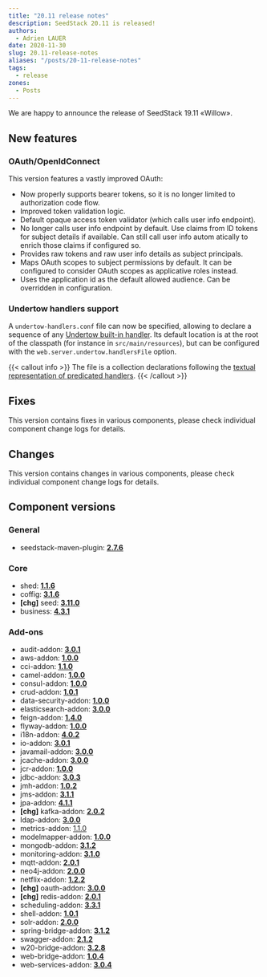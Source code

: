 ```yaml
---
title: "20.11 release notes"
description: SeedStack 20.11 is released!
authors:
  - Adrien LAUER
date: 2020-11-30
slug: 20.11-release-notes
aliases: "/posts/20-11-release-notes"
tags:
  - release
zones:
  - Posts
---
```


We are happy to announce the release of SeedStack 19.11 «Willow».<!--more-->

## New features

### OAuth/OpenIdConnect

This version features a vastly improved OAuth:

* Now properly supports bearer tokens, so it is no longer limited to authorization code flow.
* Improved token validation logic.
* Default opaque access token validator (which calls user info endpoint).
* No longer calls user info endpoint by default. Use claims from ID tokens for subject details if available. Can still
call user info autom    atically to enrich those claims if configured so.
* Provides raw tokens and raw user info details as subject principals.
* Maps OAuth scopes to subject permissions by default. It can be configured to consider OAuth scopes as applicative
roles instead.
* Uses the application id as the default allowed audience. Can be overridden in configuration.

### Undertow handlers support

A `undertow-handlers.conf` file can now be specified, allowing to declare a sequence of any [Undertow built-in handler](https://undertow.io/undertow-docs/undertow-docs-2.1.0/index.html#built-in-handlers).
Its default location is at the root of the classpath (for instance in `src/main/resources`), but can be configured with
the `web.server.undertow.handlersFile` option.

{{< callout info >}}
The file is a collection declarations following the [textual representation of predicated handlers](https://undertow.io/undertow-docs/undertow-docs-2.1.0/#textual-representation).
{{< /callout >}}

## Fixes

This version contains fixes in various components, please check individual component change logs for details.

## Changes

This version contains changes in various components, please check individual component change logs for details.

## Component versions

### General

* seedstack-maven-plugin: **[2.7.6](https://github.com/seedstack/seedstack-maven-plugin/releases/tag/v2.7.5)**

### Core

* shed: **[1.1.6](https://github.com/seedstack/shed/releases/tag/v1.1.6)**
* coffig: **[3.1.6](https://github.com/seedstack/coffig/releases/tag/v3.1.6)**
* **[chg]** seed: **[3.11.0](https://github.com/seedstack/seed/releases/tag/v3.11.0)**
* business: **[4.3.1](https://github.com/seedstack/business/releases/tag/v4.3.1)**

### Add-ons

* audit-addon: **[3.0.1](https://github.com/seedstack/audit-addon/releases/tag/v3.0.1)**
* aws-addon: **[1.0.0](https://github.com/seedstack/aws-addon/releases/tag/v1.0.0)**
* cci-addon: **[1.1.0](https://github.com/seedstack/cci-addon/releases/tag/v1.1.0)**
* camel-addon: **[1.0.0](https://github.com/seedstack/camel-addon/releases/tag/v1.0.0)**
* consul-addon: **[1.0.0](https://github.com/seedstack/consul-addon/releases/tag/v1.0.0)**
* crud-addon: **[1.0.1](https://github.com/seedstack/crud-addon/releases/tag/v1.0.1)**
* data-security-addon: **[1.0.0](https://github.com/seedstack/data-security-addon/releases/tag/v1.0.0)**
* elasticsearch-addon: **[3.0.0](https://github.com/seedstack/elasticsearch-addon/releases/tag/v3.0.0)**
* feign-addon: **[1.4.0](https://github.com/seedstack/feign-addon/releases/tag/v1.4.0)**
* flyway-addon: **[1.0.0](https://github.com/seedstack/flyway-addon/releases/tag/v1.0.0)**
* i18n-addon: **[4.0.2](https://github.com/seedstack/i18n-addon/releases/tag/v4.0.2)**
* io-addon: **[3.0.1](https://github.com/seedstack/io-addon/releases/tag/v3.0.1)**
* javamail-addon: **[3.0.0](https://github.com/seedstack/javamail-addon/releases/tag/v3.0.0)**
* jcache-addon: **[3.0.0](https://github.com/seedstack/jcache-addon/releases/tag/v3.0.0)**
* jcr-addon: **[1.0.0](https://github.com/seedstack/jcr-addon/releases/tag/v1.0.0)**
* jdbc-addon: **[3.0.3](https://github.com/seedstack/jdbc-addon/releases/tag/v3.0.3)**
* jmh-addon: **[1.0.2](https://github.com/seedstack/jmh-addon/releases/tag/v1.0.2)**
* jms-addon: **[3.1.1](https://github.com/seedstack/jms-addon/releases/tag/v3.1.1)**
* jpa-addon: **[4.1.1](https://github.com/seedstack/jpa-addon/releases/tag/v4.1.1)**
* **[chg]** kafka-addon: **[2.0.2](https://github.com/seedstack/kafka-addon/releases/tag/v2.0.2)**
* ldap-addon: **[3.0.0](https://github.com/seedstack/ldap-addon/releases/tag/v3.0.0)**
* metrics-addon: [1.1.0](https://github.com/seedstack/metrics-addon/releases/tag/v1.1.0)
* modelmapper-addon: **[1.0.0](https://github.com/seedstack/modelmapper-addon/releases/tag/v1.0.0)**
* mongodb-addon: **[3.1.2](https://github.com/seedstack/mongodb-addon/releases/tag/v3.1.2)**
* monitoring-addon: **[3.1.0](https://github.com/seedstack/monitoring-addon/releases/tag/v3.1.0)**
* mqtt-addon: **[2.0.1](https://github.com/seedstack/mqtt-addon/releases/tag/v2.0.1)**
* neo4j-addon: **[2.0.0](https://github.com/seedstack/neo4j-addon/releases/tag/v2.0.0)**
* netflix-addon: **[1.2.2](https://github.com/seedstack/netflix-addon/releases/tag/v1.2.2)**
* **[chg]** oauth-addon: **[3.0.0](https://github.com/seedstack/oauth-addon/releases/tag/v3.0.0)**
* **[chg]** redis-addon: **[2.0.1](https://github.com/seedstack/redis-addon/releases/tag/v2.0.1)**
* scheduling-addon: **[3.3.1](https://github.com/seedstack/scheduling-addon/releases/tag/v3.3.1)**
* shell-addon: **[1.0.1](https://github.com/seedstack/shell-addon/releases/tag/v1.0.1)**
* solr-addon: **[2.0.0](https://github.com/seedstack/solr-addon/releases/tag/v2.0.0)**
* spring-bridge-addon: **[3.1.2](https://github.com/seedstack/spring-bridge-addon/releases/tag/v3.1.2)**
* swagger-addon: **[2.1.2](https://github.com/seedstack/swagger-addon/releases/tag/v2.1.2)**
* w20-bridge-addon: **[3.2.8](https://github.com/seedstack/w20-bridge-addon/releases/tag/v3.2.8)**
* web-bridge-addon: **[1.0.4](https://github.com/seedstack/web-bridge-addon/releases/tag/v1.0.4)**
* web-services-addon: **[3.0.4](https://github.com/seedstack/web-services-addon/releases/tag/v3.0.4)**
